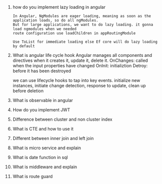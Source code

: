1. how do you implement lazy loading in angular

       In Angular, NgModules are eager loading, meaning as soon as the application loads, so do all ngModules.
       But for large applications, we want to do lazy loading. it gonna load ngmodules when we needed
       route configuration use loadChildren in appRoutingModule 
       
       Use ToList for immediate loading else Ef core will do lazy loading by default
       
2. What is angular life cycle hook
      Angular manages all components and directives when it creates it, update it, delete it.
      OnChanges: called when the input properties have changed
      OnInit: initializtion
      Detroy: before it has been destroyed
      
      we can use lifecycle hooks to tap into key events. 
      initialize new instances,  initiate change detection, response to update, clean up before deletion
      
  
3. What is observable in angular 

4. How do you implement JWT 

5. Difference between cluster and non cluster index

6. What is CTE and how to use it 

7. Different between inner join and left join

8. What is micro service and explain

9. What is date function in sql

10. What is middleware and explain 

11. What is route guard
